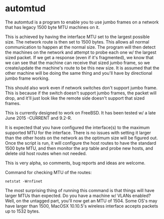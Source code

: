 automtud
========

The automtud is a program to enable you to use jumbo frames on a network
that has legacy 1500 byte MTU machines on it.

This is achieved by having the interface MTU set to the largest possible
size.  The network route is then set to 1500 bytes.  This allows all
normal communication to happen at the normal size.  The program will then
detect the machines on the network and attempt to probe each one w/ the
largest sized packet.  If we get a response (even if it's fragmented), we
know that we can see that the machine can receive that sized jumbo frame,
so we create/update the machine's route to be this new size.  It is assumed
that the other machine will be doing the same thing and you'll have by
directional jumbo frame working.

This should also work even if network switches don't support jumbo frame.
This is because if the switch doesn't support jumbo frames, the packet
will drop, and it'll just look like the remote side doesn't support that
sized frames.

This is currently designed to work on FreeBSD.  It has been tested w/
a late June 2015 -CURRENT and 9.2-R.

It is expected that you have configured the interface(s) to the maximum
supported MTU for the interface.  There is no issues with setting it
larger than the other hosts on the network as the optimum size will be
figured out.  Once the script is run, it will configure the host routes
to have the standard 1500 byte MTU, and then monitor the arp table and
probe new hosts, and delete old host routes when not needed.

This is very alpha, so comments, bug reports and ideas are welcome.

Command for checking MTU of the routes:

	netstat -Wrnfinet

The most surprising thing of running this command is that things will
have larger MTUs than expected.  Do you have a machine w/ VLANs
enabled?  Well, on the untagged part, you'll now get an MTU of 1504.
Some OS's may have larger than 1500, MacOSX 10.10.5's wireless interface
accepts packets up to 1532 bytes.
